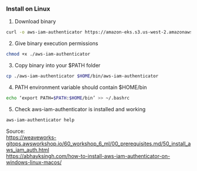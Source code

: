 ### Install on Linux  
1. Download binary  

```bash
curl -o aws-iam-authenticator https://amazon-eks.s3.us-west-2.amazonaws.com/1.15.10/2020-02-22/bin/linux/amd64/aws-iam-authenticator
```
2. Give binary execution permissions  
```bash
chmod +x ./aws-iam-authenticator
```
 
3. Copy binary into your $PATH folder  
```bash
cp ./aws-iam-authenticator $HOME/bin/aws-iam-authenticator
```
   
4. PATH environment variable should contain $HOME/bin  
```bash
echo ‘export PATH=$PATH:$HOME/bin’ >> ~/.bashrc
```
   
5. Check aws-iam-authenticator is installed and working
```bash
aws-iam-authenticator help
```
   
Source:  
https://weaveworks-gitops.awsworkshop.io/60_workshop_6_ml/00_prerequisites.md/50_install_aws_iam_auth.html  
https://abhayksingh.com/how-to-install-aws-iam-authenticator-on-windows-linux-macos/